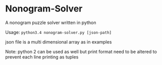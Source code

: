 # Nonogram-Solver
A nonogram puzzle solver written in python

Usage:
`python3.4 nonogram-solver.py [json-path]`

json file is a multi dimensional array as in examples


Note: python 2 can be used as well but print format need to be altered to prevent each line printing as tuples
